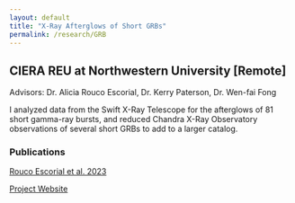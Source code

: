 ```yaml
---
layout: default
title: "X-Ray Afterglows of Short GRBs"
permalink: /research/GRB
---
```


## CIERA REU at Northwestern University [Remote]

Advisors: Dr. Alicia Rouco Escorial, Dr. Kerry Paterson, Dr. Wen-fai Fong

I analyzed data from the Swift X-Ray Telescope for the afterglows of 81 short gamma-ray bursts, and reduced Chandra X-Ray Observatory observations of several short GRBs to add to a larger catalog.

### Publications

[Rouco Escorial et al. 2023](https://iopscience.iop.org/article/10.3847/1538-4357/acf830)

[Project Website](https://cierareu.northwestern.edu/2020CIERA_REU_websites/SarahPopp/index.html)
